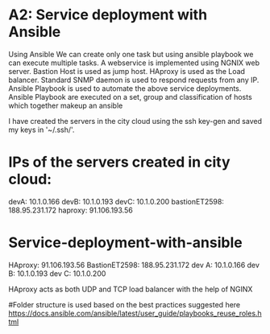 
# A2: Service deployment with Ansible
Using Ansible We can create only one task but using ansible playbook we can execute multiple tasks.
A webservice is implemented using NGNIX web server.
Bastion Host is used as jump host.
HAproxy is used as the Load balancer.
Standard SNMP daemon is used to respond requests from any IP.
Ansible Playbook is used to automate the above service deployments.
Ansible Playbook are executed on a set, group and classification of hosts which together makeup an ansible

I have created the servers in the city cloud using the ssh key-gen and saved my keys in '~/.ssh/'.

# IPs of the servers created in city cloud:
devA: 10.1.0.166
devB: 10.1.0.193
devC: 10.1.0.200
bastionET2598: 188.95.231.172
haproxy: 91.106.193.56

# Service-deployment-with-ansible
HAproxy: 91.106.193.56
BastionET2598: 188.95.231.172
dev A: 10.1.0.166
dev B: 10.1.0.193
dev C: 10.1.0.200

HAproxy acts as both UDP and TCP load balancer with the help of NGINX

#Folder structure is used based on the best practices suggested here
https://docs.ansible.com/ansible/latest/user_guide/playbooks_reuse_roles.html
